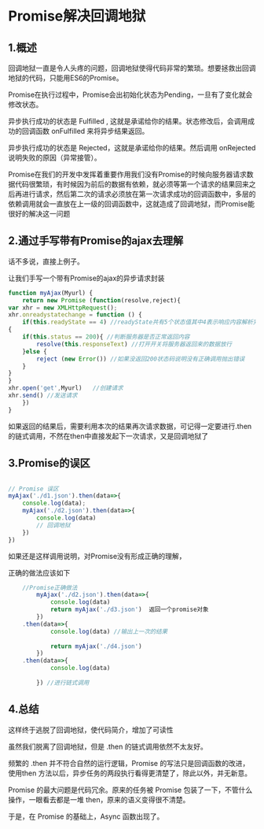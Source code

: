 # Promise解决回调地狱

## 1.概述

回调地狱一直是令人头疼的问题，回调地狱使得代码非常的繁琐。想要拯救出回调地狱的代码，只能用ES6的Promise。

Promise在执行过程中，Promise会出初始化状态为Pending，一旦有了变化就会修改状态。


异步执行成功的状态是 Fulfilled , 这就是承诺给你的结果。状态修改后，会调用成功的回调函数 onFulfilled 来将异步结果返回。



异步执行成功的状态是 Rejected，这就是承诺给你的结果。然后调用 onRejected 说明失败的原因（异常接管）。



Promise在我们的开发中发挥着重要作用我们没有Promise的时候向服务器请求数据代码很繁琐，有时候因为前后的数据有依赖，就必须等第一个请求的结果回来之后再进行请求，然后第二次的请求必须放在第一次请求成功的回调函数中，多层的依赖调用就会一直放在上一级的回调函数中，这就造成了回调地狱，而Promise能很好的解决这一问题

## 2.通过手写带有Promise的ajax去理解

话不多说，直接上例子。

让我们手写一个带有Promise的ajax的异步请求封装

```js
function myAjax(Myurl) {
    return new Promise (function(resolve,reject){
var xhr = new XMLHttpRequest();
xhr.onreadystatechange = function () {
    if(this.readyState == 4) //readyState共有5个状态值其中4表示响应内容解析完成，可以在客户端调用了
{
    if(this.status == 200){ //判断服务器是否正常返回内容
        resolve(this.responseText) //打开开关将服务器返回来的数据放行
    }else {
        reject (new Error()) //如果没返回200状态码说明没有正确调用抛出错误
    }
}
}
xhr.open('get',Myurl)   //创建请求
xhr.send() //发送请求
    })
}
```

如果返回的结果后，需要利用本次的结果再次请求数据，可记得一定要进行.then的链式调用，不然在then中直接发起下一次请求，又是回调地狱了





## 3.Promise的误区

```js

// Promise 误区
myAjax('./d1.json').then(data=>{
    console.log(data);
    myAjax('./d2.json').then(data=>{
        console.log(data)
        // 回调地狱
    })
})
```

如果还是这样调用说明，对Promise没有形成正确的理解，

正确的做法应该如下



```js
    //Promise正确做法
        myAjax('./d2.json').then(data=>{
            console.log(data)
            return myAjax('./d3.json')  返回一个promise对象
        })
    .then(data=>{
            console.log(data) //输出上一次的结果
          
            return myAjax('./d4.json')
        })
    .then(data=>{
            console.log(data)
          
        }) //进行链式调用
```

## 4.总结

这样终于逃脱了回调地狱，使代码简介，增加了可读性



虽然我们脱离了回调地狱，但是 .then 的链式调用依然不太友好。



频繁的 .then 并不符合自然的运行逻辑，Promise 的写法只是回调函数的改进，使用then 方法以后，异步任务的两段执行看得更清楚了，除此以外，并无新意。



Promise 的最大问题是代码冗余。原来的任务被 Promise 包装了一下，不管什么操作，一眼看去都是一堆 then，原来的语义变得很不清楚。



于是，在 Promise 的基础上，Async 函数出现了。